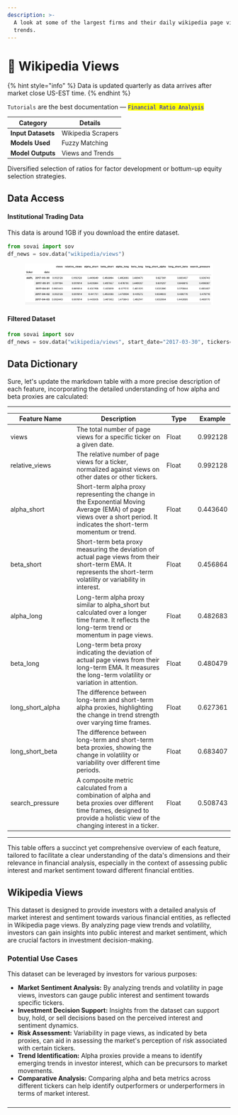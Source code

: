```yaml
---
description: >-
  A look at some of the largest firms and their daily wikipedia page views and
  trends.
---
```


# 🏁 Wikipedia Views

{% hint style="info" %}
Data is updated quarterly as data arrives after market close US-EST time.
{% endhint %}

`Tutorials` are the best documentation — <mark style="color:blue;">`Financial Ratio Analysis`</mark>

<table data-column-title-hidden data-view="cards"><thead><tr><th>Category</th><th>Details</th></tr></thead><tbody><tr><td><strong>Input Datasets</strong></td><td>Wikipedia Scrapers</td></tr><tr><td><strong>Models Used</strong></td><td>Fuzzy Matching</td></tr><tr><td><strong>Model Outputs</strong></td><td>Views and Trends</td></tr></tbody></table>

Diversified selection of ratios for factor development or bottum-up equity selection strategies.

## Data Access

#### Institutional Trading Data

This data is around 1GB if you download the entire dataset.

```python
from sovai import sov
df_news = sov.data("wikipedia/views")
```

<figure><img src="../../.gitbook/assets/image (30).png" alt=""><figcaption></figcaption></figure>

#### Filtered Dataset

```python
from sovai import sov
df_news = sov.data("wikipedia/views", start_date="2017-03-30", tickers=["MSFT","TSLA"])
```

## Data Dictionary

Sure, let's update the markdown table with a more precise description of each feature, incorporating the detailed understanding of how alpha and beta proxies are calculated:

***

<table><thead><tr><th width="176">Feature Name</th><th width="371">Description</th><th width="95">Type</th><th>Example</th></tr></thead><tbody><tr><td>views</td><td>The total number of page views for a specific ticker on a given date.</td><td>Float</td><td>0.992128</td></tr><tr><td>relative_views</td><td>The relative number of page views for a ticker, normalized against views on other dates or other tickers.</td><td>Float</td><td>0.992128</td></tr><tr><td>alpha_short</td><td>Short-term alpha proxy representing the change in the Exponential Moving Average (EMA) of page views over a short period. It indicates the short-term momentum or trend.</td><td>Float</td><td>0.443640</td></tr><tr><td>beta_short</td><td>Short-term beta proxy measuring the deviation of actual page views from their short-term EMA. It represents the short-term volatility or variability in interest.</td><td>Float</td><td>0.456864</td></tr><tr><td>alpha_long</td><td>Long-term alpha proxy similar to alpha_short but calculated over a longer time frame. It reflects the long-term trend or momentum in page views.</td><td>Float</td><td>0.482683</td></tr><tr><td>beta_long</td><td>Long-term beta proxy indicating the deviation of actual page views from their long-term EMA. It measures the long-term volatility or variation in attention.</td><td>Float</td><td>0.480479</td></tr><tr><td>long_short_alpha</td><td>The difference between long-term and short-term alpha proxies, highlighting the change in trend strength over varying time frames.</td><td>Float</td><td>0.627361</td></tr><tr><td>long_short_beta</td><td>The difference between long-term and short-term beta proxies, showing the change in volatility or variability over different time periods.</td><td>Float</td><td>0.683407</td></tr><tr><td>search_pressure</td><td>A composite metric calculated from a combination of alpha and beta proxies over different time frames, designed to provide a holistic view of the changing interest in a ticker.</td><td>Float</td><td>0.508743</td></tr></tbody></table>

***

This table offers a succinct yet comprehensive overview of each feature, tailored to facilitate a clear understanding of the data's dimensions and their relevance in financial analysis, especially in the context of assessing public interest and market sentiment toward different financial entities.

## Wikipedia Views

This dataset is designed to provide investors with a detailed analysis of market interest and sentiment towards various financial entities, as reflected in Wikipedia page views. By analyzing page view trends and volatility, investors can gain insights into public interest and market sentiment, which are crucial factors in investment decision-making.

### Potential Use Cases

This dataset can be leveraged by investors for various purposes:

* **Market Sentiment Analysis:** By analyzing trends and volatility in page views, investors can gauge public interest and sentiment towards specific tickers.
* **Investment Decision Support:** Insights from the dataset can support buy, hold, or sell decisions based on the perceived interest and sentiment dynamics.
* **Risk Assessment:** Variability in page views, as indicated by beta proxies, can aid in assessing the market's perception of risk associated with certain tickers.
* **Trend Identification:** Alpha proxies provide a means to identify emerging trends in investor interest, which can be precursors to market movements.
* **Comparative Analysis:** Comparing alpha and beta metrics across different tickers can help identify outperformers or underperformers in terms of market interest.

###

***
